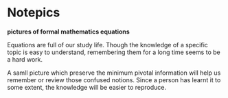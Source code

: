 # Notepics
**pictures of formal mathematics equations**

Equations are full of our study life. Though the knowledge of a specific topic is easy to understand, remembering them for a long time seems to be a hard work.

A samll picture which preserve the minimum pivotal information will help us remember or review those confused notions. Since a person has learnt it to some extent, the knowledge will be easier to reproduce.
